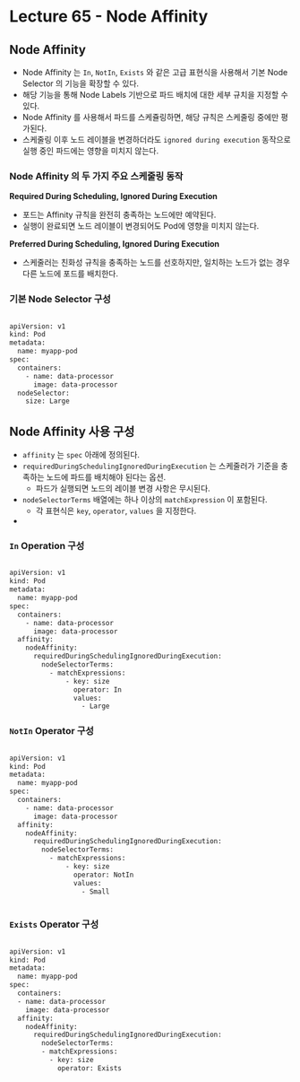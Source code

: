 # Lecture 65 - Node Affinity


## Node Affinity

- Node Affinity 는 `In`, `NotIn`, `Exists` 와 같은 고급 표현식을 사용해서 기본 Node Selector 의 기능을 확장할 수 있다.
- 해당 기능을 통해 Node Labels 기반으로 파드 배치에 대한 세부 규치을 지정할 수 있다.
- Node Affinity 를 사용해서 파드를 스케쥴링하면, 해당 규칙은 스케줄링 중에만 평가된다.
- 스케줄링 이후 노드 레이블을 변경하더라도 `ignored during execution` 동작으로 실행 중인 파드에는 영향을 미치지 않는다.

### Node Affinity 의 두 가지 주요 스케줄링 동작

**Required During Scheduling, Ignored During Execution**

- 포드는 Affinity 규칙을 완전히 충족하는 노드에만 예약된다.
- 실행이 완료되면 노드 레이블이 변경되어도 Pod에 영향을 미치지 않는다.

**Preferred During Scheduling, Ignored During Execution**

- 스케줄러는 친화성 규칙을 충족하는 노드를 선호하지만, 일치하는 노드가 없는 경우 다른 노드에 포드를 배치한다.

### 기본 Node Selector 구성

```bash

apiVersion: v1
kind: Pod
metadata:
  name: myapp-pod
spec:
  containers:
    - name: data-processor
      image: data-processor
  nodeSelector:
    size: Large
```

## Node Affinity 사용 구성

- `affinity` 는 `spec` 아래에 정의된다.
- `requiredDuringSchedulingIgnoredDuringExecution` 는 스케줄러가 기준을 충족하는 노드에 파드를 배치해야 된다는 옵션.
    - 파드가 실행되면 노드의 레이블 변경 사항은 무시된다.
- `nodeSelectorTerms` 배열에는 하나 이상의 `matchExpression` 이 포함된다.
    - 각 표현식은 `key`, `operator`, `values` 을 지정한다.
-

### `In` Operation 구성

```bash

apiVersion: v1
kind: Pod
metadata:
  name: myapp-pod
spec:
  containers:
    - name: data-processor
      image: data-processor
  affinity:
    nodeAffinity:
      requiredDuringSchedulingIgnoredDuringExecution:
        nodeSelectorTerms:
          - matchExpressions:
              - key: size
                operator: In
                values:
                  - Large

```

### `NotIn` Operator 구성


```bash

apiVersion: v1
kind: Pod
metadata:
  name: myapp-pod
spec:
  containers:
    - name: data-processor
      image: data-processor
  affinity:
    nodeAffinity:
      requiredDuringSchedulingIgnoredDuringExecution:
        nodeSelectorTerms:
          - matchExpressions:
              - key: size
                operator: NotIn
                values:
                  - Small
                  
```

### `Exists` Operator 구성

```bash

apiVersion: v1
kind: Pod
metadata:
  name: myapp-pod
spec:
  containers:
  - name: data-processor
    image: data-processor
  affinity:
    nodeAffinity:
      requiredDuringSchedulingIgnoredDuringExecution:
        nodeSelectorTerms:
        - matchExpressions:
          - key: size
            operator: Exists
            
```